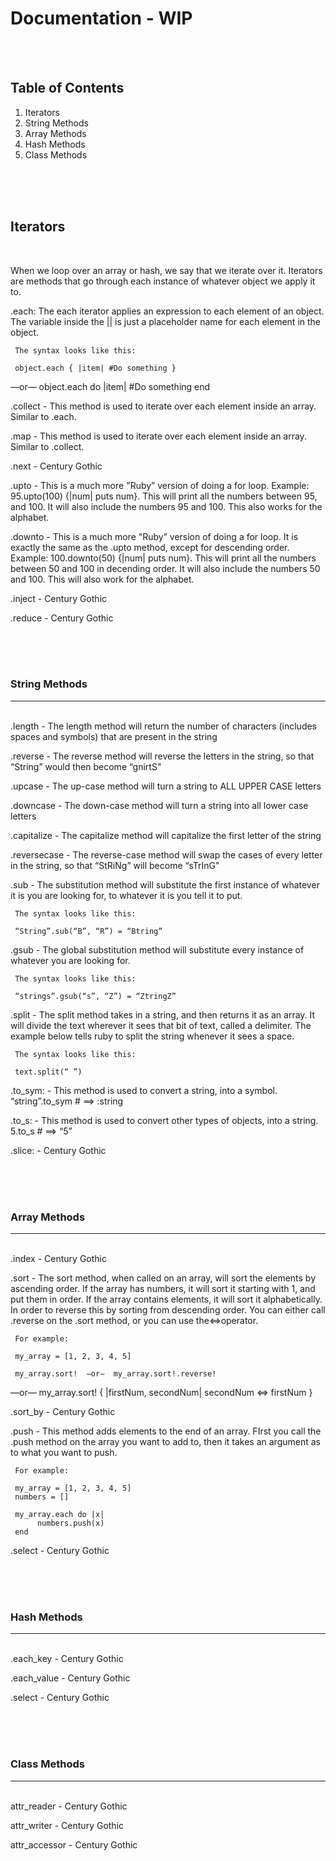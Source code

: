 # Documentation - WIP

<br>
<br>

**Table of Contents**
---
1. Iterators
2. String Methods
3. Array Methods
4. Hash Methods
5. Class Methods

<br>
<br>
<br>

## Iterators

<br>

When we loop over an array or hash, we say that we iterate over it. Iterators are methods that go through each instance of whatever object we apply it to.

.each: The each iterator applies an expression to each element of an object.  The variable inside the || is just a placeholder name for each element in the object.

     The syntax looks like this:

     object.each { |item| #Do something }
—or—
     object.each do |item|
          #Do something
     end

.collect - This method is used to iterate over each element inside an array. Similar to .each.

.map - This method is used to iterate over each element inside an array. Similar to .collect.

.next - Century Gothic

.upto - This is a much more "Ruby” version of doing a for loop. Example:
     95.upto(100) {|num| puts num}. This will print all the numbers between 95, and 100. It will also include the numbers 95 and 100. This also works for the alphabet.

.downto - This is a much more "Ruby” version of doing a for loop. It is exactly the same as the .upto method, except for descending order. Example: 100.downto(50) {|num| puts num}. This will print all the numbers between 50 and 100 in decending order. It will also include the numbers 50 and 100. This will also work for the alphabet.

.inject - Century Gothic

.reduce - Century Gothic

<br>
<br>
<br>

### String Methods
---
<br>
.length - The length method will return the number of characters (includes spaces and symbols) that are present in the string

.reverse - The reverse method will reverse the letters in the string, so that “String” would then become “gnirtS"

.upcase - The up-case method will turn a string to ALL UPPER CASE letters

.downcase - The down-case method will turn a string into all lower case letters

.capitalize - The capitalize method will capitalize the first letter of the string

.reversecase - The reverse-case method will swap the cases of every letter in the string, so that “StRiNg” will become “sTrInG"

.sub - The substitution method will substitute the first instance of whatever it is you are looking for, to whatever it is you tell it to put.

     The syntax looks like this:

     “String”.sub(“B”, “R”) = “Btring”


.gsub - The global substitution method will substitute every instance of whatever you are looking for.

     The syntax looks like this:

     “strings”.gsub(“s”, “Z”) = “ZtringZ”


.split - The split method takes in a string, and then returns it as an array. It will divide the text wherever it sees that bit of text, called a delimiter. The example below tells ruby to split the string whenever it sees a space.

     The syntax looks like this:

     text.split(“ ”)

.to_sym: - This method is used to convert a string, into a symbol. “string”.to_sym  # ==>  :string

.to_s: - This method is used to convert other types of objects, into a string. 5.to_s  # ==>  “5”

.slice: - Century Gothic

<br>
<br>
<br>

### Array Methods
---
<br>
.index - Century Gothic

.sort - The sort method, when called on an array, will sort the elements by ascending order. If the array has numbers, it will sort it starting with 1, and put them in order. If the array contains elements, it will sort it alphabetically. In order to reverse this by sorting from descending order. You can either call .reverse on the .sort method, or you can use the<=>operator.

     For example:

     my_array = [1, 2, 3, 4, 5]

     my_array.sort!  —or—  my_array.sort!.reverse!
—or—
     my_array.sort! { |firstNum, secondNum| secondNum <=> firstNum }


.sort_by - Century Gothic

.push - This method adds elements to the end of an array. FIrst you call the .push method on the array you want to add to, then it takes an argument as to what you want to push.

     For example:

     my_array = [1, 2, 3, 4, 5]
     numbers = []

     my_array.each do |x|
          numbers.push(x)
     end

.select - Century Gothic

<br>
<br>
<br>

### Hash Methods
---
<br>
.each_key - Century Gothic

.each_value - Century Gothic

.select - Century Gothic

<br>
<br>
<br>

### Class Methods
---
<br>
attr_reader - Century Gothic

attr_writer - Century Gothic

attr_accessor - Century Gothic
